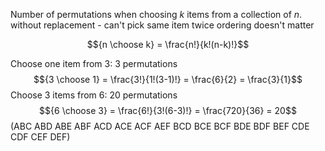 Number of permutations when choosing $k$ items from a collection of $n$.
without replacement - can't pick same item twice
ordering doesn't matter

$${n \choose k} = \frac{n!}{k!(n-k)!}$$


Choose one item from 3: 3 permutations
$${3 \choose 1} = \frac{3!}{1!(3-1)!} = \frac{6}{2} = \frac{3}{1}$$ 
Choose 3 items from 6: 20 permutations
$${6 \choose 3} = \frac{6!}{3!(6-3)!} = \frac{720}{36} = 20$$
	(ABC ABD ABE ABF ACD ACE ACF AEF BCD BCE BCF BDE BDF BEF CDE CDF CEF DEF)


